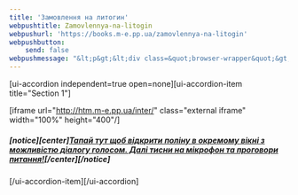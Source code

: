 ```yaml
---
title: 'Замовлення на литогин'
webpushtitle: Zamovlennya-na-litogin
webpushurl: 'https://books.m-e.pp.ua/zamovlennya-na-litogin'
webpushbutton:
    send: false
webpushmessage: "&lt;p&gt;&lt;div class=&quot;browser-wrapper&quot;&gt;\n    &lt;div class=&quot;browser-frame&quot;&gt;\n        &lt;div class=&quot;btoolbar&quot;&gt;\n            &lt;span class=&quot;btoolbar-button button-1&quot;&gt;&lt;/span&gt;\n            &lt;span class=&quot;btoolbar-button button-2&quot;&gt;&lt;/span&gt;\n            &lt;span class=&quot;btoolbar-button button-3&quot;&gt;&lt;/span&gt;\n            &lt;div class=&quot;btoolbar-address&quot;&gt;&lt;i class=&quot;fa fa-repeat&quot;&gt;&lt;/i&gt;&lt;em&gt;http://htm.m-e.pp.ua/inter/&lt;/em&gt;&lt;/div&gt;\n            &lt;span class=&quot;btoolbar-action&quot;&gt;&lt;i class=&quot;fa fa-bars&quot;&gt;&lt;/i&gt;&lt;/span&gt;\n        &lt;/div&gt;\n        &lt;div class=&quot;bbody &quot;&gt;&lt;/div&gt;\n    &lt;/div&gt;\n&lt;/div&gt;[/browser]&lt;/p&gt;\n\n&lt;div  class=&quot;external iframe&quot;&gt;\n  &lt;iframe src=&quot;https://polina.m-e.pp.ua/&quot; width=&quot;100%&quot; height=&quot;1200&quot;&gt;&lt;/iframe&gt;\n&lt;/div&gt;\n\n&lt;h5&gt;&lt;strong&gt;&lt;div class=&quot;sc-notice info&quot;&gt;\n  &lt;div&gt;&lt;div style=&quot;text-align: center;&quot;&gt;&lt;a href=&quot;https://polina.m-e.pp.ua/&quot;&gt;Тапай тут щоб відкрити поліну в окремому вікні з можливістю діалогу голосом. Далі тисни на мікрофон та проговори питання!&lt;/a&gt;&lt;/div&gt;&lt;/div&gt;\n&lt;/div&gt;&lt;/strong&gt;&lt;/h5&gt;"
---
```


[ui-accordion independent=true open=none][ui-accordion-item title="Section 1"]

[iframe url="http://htm.m-e.pp.ua/inter/" class="external iframe" width="100%" height="400"/]
##### **[notice][center][Тапай тут щоб відкрити поліну в окремому вікні з можливістю діалогу голосом. Далі тисни на мікрофон та проговори питання!](https://polina.m-e.pp.ua/)[/center][/notice]**

[/ui-accordion-item][/ui-accordion]
